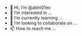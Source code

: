 - 👋 Hi, I’m @abhi01ec
- 👀 I’m interested in ...
- 🌱 I’m currently learning ...
- 💞️ I’m looking to collaborate on ...
- 📫 How to reach me ...

<!---
abhi01ec/abhi01ec is a ✨ special ✨ repository because its `README.md` (this file) appears on your GitHub profile.
You can click the Preview link to take a look at your changes.
--->
